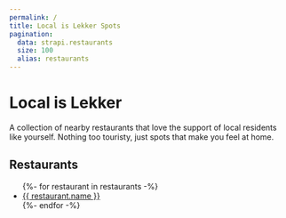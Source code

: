 ```yaml
---
permalink: /
title: Local is Lekker Spots
pagination:
  data: strapi.restaurants
  size: 100
  alias: restaurants
---
```

# Local is Lekker

A collection of nearby restaurants that love the support of local residents like yourself. 
Nothing too touristy, just spots that make you feel at home.

## Restaurants

<ul>
{%- for restaurant in restaurants -%}
  <li><a href="/restaurants/{{ restaurant.id }}/">{{ restaurant.name }}</a></li>
{%- endfor -%}
</ul>

